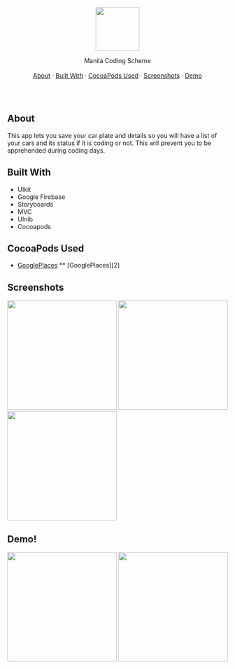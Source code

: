 

<p align="center">
  <p align="center">
    <img src="https://github.com/jarvizconde1/MCS/assets/102355807/b2a2cc89-4b9b-4155-8c6d-643077052449" width="100" height="100">



  <p align="center">
   Manila Coding Scheme
    <br />
    <br />
    <a href="#about">About</a>
    ·
    <a href="#built-with">Built With</a>
    ·
    <a href="#cocoapods-used">CocoaPods Used</a>
    ·
    <a href="#screenshots">Screenshots</a>
    ·
    <a href="#demo">Demo</a>
  </p>
</p>

<br />
<br />



## About
                                 
This app lets you save your car plate and details so you will have a list of your cars and its status if it is coding or not. This will prevent you to be apprehended during coding days.

## Built With
* UIkit
* Google Firebase
* Storyboards
* MVC
* UInib
* Cocoapods


## CocoaPods Used
* [GooglePlaces][1]
** [GooglePlaces][2]

[1]: https://firebase.google.com/
[1]: https://github.com/cl7/CLTypingLabel




## Screenshots


<img src="https://github.com/jarvizconde1/Kahit-Saan/assets/102355807/7816f337-3c01-463c-921e-574ab2337976" width="250" >
<img src="https://github.com/jarvizconde1/Kahit-Saan/assets/102355807/dd308a71-fcc3-4e03-bd4b-7324cf9eacb5" width="250" >
<img src="https://github.com/jarvizconde1/Kahit-Saan/assets/102355807/98997222-5751-4f32-bf39-00b31c2c2a22" width="250" >

## Demo!



<img src="https://github.com/jarvizconde1/Kahit-Saan/assets/102355807/40a6e760-f7d3-4886-96dd-dd7b821455b8" width="250"/>
<img src="https://github.com/jarvizconde1/Kahit-Saan/assets/102355807/ba6d09f3-d8a3-4992-90e4-6a8a4dc98c32" width="250"/>

